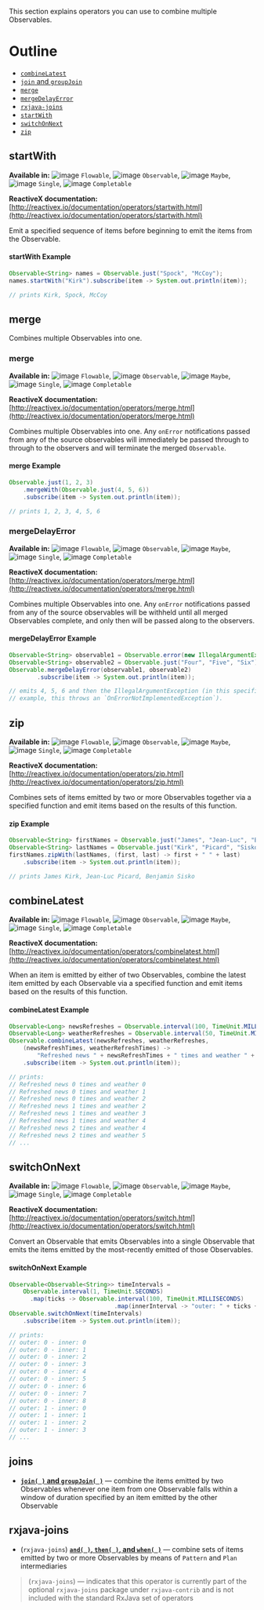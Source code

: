 This section explains operators you can use to combine multiple Observables.

# Outline

- [`combineLatest`](#combinelatest)
- [`join` and `groupJoin`](#joins)
- [`merge`](#merge)
- [`mergeDelayError`](#mergedelayerror)
- [`rxjava-joins`](#rxjava-joins)
- [`startWith`](#startwith)
- [`switchOnNext`](#switchonnext)
- [`zip`](#zip)

## startWith

**Available in:** ![image](https://raw.github.com/wiki/ReactiveX/RxJava/images/checkmark_on.png) `Flowable`, ![image](https://raw.github.com/wiki/ReactiveX/RxJava/images/checkmark_on.png) `Observable`, ![image](https://raw.github.com/wiki/ReactiveX/RxJava/images/checkmark_off.png) `Maybe`, ![image](https://raw.github.com/wiki/ReactiveX/RxJava/images/checkmark_off.png) `Single`, ![image](https://raw.github.com/wiki/ReactiveX/RxJava/images/checkmark_off.png) `Completable`

**ReactiveX documentation:** [http://reactivex.io/documentation/operators/startwith.html](http://reactivex.io/documentation/operators/startwith.html)

Emit a specified sequence of items before beginning to emit the items from the Observable.

#### startWith Example

```java
Observable<String> names = Observable.just("Spock", "McCoy");
names.startWith("Kirk").subscribe(item -> System.out.println(item));

// prints Kirk, Spock, McCoy
```

## merge

Combines multiple Observables into one. 


### merge

**Available in:** ![image](https://raw.github.com/wiki/ReactiveX/RxJava/images/checkmark_on.png) `Flowable`, ![image](https://raw.github.com/wiki/ReactiveX/RxJava/images/checkmark_on.png) `Observable`, ![image](https://raw.github.com/wiki/ReactiveX/RxJava/images/checkmark_on.png) `Maybe`, ![image](https://raw.github.com/wiki/ReactiveX/RxJava/images/checkmark_on.png) `Single`, ![image](https://raw.github.com/wiki/ReactiveX/RxJava/images/checkmark_on.png) `Completable`

**ReactiveX documentation:** [http://reactivex.io/documentation/operators/merge.html](http://reactivex.io/documentation/operators/merge.html)

Combines multiple Observables into one. Any `onError` notifications passed from any of the source observables will immediately be passed through to through to the observers and will terminate the merged `Observable`.

#### merge Example

```java
Observable.just(1, 2, 3)
    .mergeWith(Observable.just(4, 5, 6))
    .subscribe(item -> System.out.println(item));

// prints 1, 2, 3, 4, 5, 6
```

### mergeDelayError

**Available in:** ![image](https://raw.github.com/wiki/ReactiveX/RxJava/images/checkmark_on.png) `Flowable`, ![image](https://raw.github.com/wiki/ReactiveX/RxJava/images/checkmark_on.png) `Observable`, ![image](https://raw.github.com/wiki/ReactiveX/RxJava/images/checkmark_on.png) `Maybe`, ![image](https://raw.github.com/wiki/ReactiveX/RxJava/images/checkmark_on.png) `Single`, ![image](https://raw.github.com/wiki/ReactiveX/RxJava/images/checkmark_on.png) `Completable`

**ReactiveX documentation:** [http://reactivex.io/documentation/operators/merge.html](http://reactivex.io/documentation/operators/merge.html)

Combines multiple Observables into one. Any `onError` notifications passed from any of the source observables will be withheld until all merged Observables complete, and only then will be passed along to the observers.

#### mergeDelayError Example

```java
Observable<String> observable1 = Observable.error(new IllegalArgumentException(""));
Observable<String> observable2 = Observable.just("Four", "Five", "Six");
Observable.mergeDelayError(observable1, observable2)
        .subscribe(item -> System.out.println(item));

// emits 4, 5, 6 and then the IllegalArgumentException (in this specific
// example, this throws an `OnErrorNotImplementedException`).
```

## zip

**Available in:** ![image](https://raw.github.com/wiki/ReactiveX/RxJava/images/checkmark_on.png) `Flowable`, ![image](https://raw.github.com/wiki/ReactiveX/RxJava/images/checkmark_on.png) `Observable`, ![image](https://raw.github.com/wiki/ReactiveX/RxJava/images/checkmark_on.png) `Maybe`, ![image](https://raw.github.com/wiki/ReactiveX/RxJava/images/checkmark_on.png) `Single`, ![image](https://raw.github.com/wiki/ReactiveX/RxJava/images/checkmark_off.png) `Completable`

**ReactiveX documentation:** [http://reactivex.io/documentation/operators/zip.html](http://reactivex.io/documentation/operators/zip.html)

Combines sets of items emitted by two or more Observables together via a specified function and emit items based on the results of this function.

#### zip Example

```java
Observable<String> firstNames = Observable.just("James", "Jean-Luc", "Benjamin");
Observable<String> lastNames = Observable.just("Kirk", "Picard", "Sisko");
firstNames.zipWith(lastNames, (first, last) -> first + " " + last)
    .subscribe(item -> System.out.println(item));

// prints James Kirk, Jean-Luc Picard, Benjamin Sisko
```

## combineLatest

**Available in:** ![image](https://raw.github.com/wiki/ReactiveX/RxJava/images/checkmark_on.png) `Flowable`, ![image](https://raw.github.com/wiki/ReactiveX/RxJava/images/checkmark_on.png) `Observable`, ![image](https://raw.github.com/wiki/ReactiveX/RxJava/images/checkmark_off.png) `Maybe`, ![image](https://raw.github.com/wiki/ReactiveX/RxJava/images/checkmark_off.png) `Single`, ![image](https://raw.github.com/wiki/ReactiveX/RxJava/images/checkmark_off.png) `Completable`

**ReactiveX documentation:** [http://reactivex.io/documentation/operators/combinelatest.html](http://reactivex.io/documentation/operators/combinelatest.html)

When an item is emitted by either of two Observables, combine the latest item emitted by each Observable via a specified function and emit items based on the results of this function.

#### combineLatest Example

```java
Observable<Long> newsRefreshes = Observable.interval(100, TimeUnit.MILLISECONDS);
Observable<Long> weatherRefreshes = Observable.interval(50, TimeUnit.MILLISECONDS);
Observable.combineLatest(newsRefreshes, weatherRefreshes,
    (newsRefreshTimes, weatherRefreshTimes) ->
        "Refreshed news " + newsRefreshTimes + " times and weather " + weatherRefreshTimes)
    .subscribe(item -> System.out.println(item));

// prints:
// Refreshed news 0 times and weather 0
// Refreshed news 0 times and weather 1
// Refreshed news 0 times and weather 2
// Refreshed news 1 times and weather 2
// Refreshed news 1 times and weather 3
// Refreshed news 1 times and weather 4
// Refreshed news 2 times and weather 4
// Refreshed news 2 times and weather 5
// ...
```

## switchOnNext

**Available in:** ![image](https://raw.github.com/wiki/ReactiveX/RxJava/images/checkmark_on.png) `Flowable`, ![image](https://raw.github.com/wiki/ReactiveX/RxJava/images/checkmark_on.png) `Observable`, ![image](https://raw.github.com/wiki/ReactiveX/RxJava/images/checkmark_off.png) `Maybe`, ![image](https://raw.github.com/wiki/ReactiveX/RxJava/images/checkmark_off.png) `Single`, ![image](https://raw.github.com/wiki/ReactiveX/RxJava/images/checkmark_off.png) `Completable`

**ReactiveX documentation:** [http://reactivex.io/documentation/operators/switch.html](http://reactivex.io/documentation/operators/switch.html)

Convert an Observable that emits Observables into a single Observable that emits the items emitted by the most-recently emitted of those Observables.

#### switchOnNext Example

```java
Observable<Observable<String>> timeIntervals =
    Observable.interval(1, TimeUnit.SECONDS)
      .map(ticks -> Observable.interval(100, TimeUnit.MILLISECONDS)
                              .map(innerInterval -> "outer: " + ticks + " - inner: " + innerInterval));
Observable.switchOnNext(timeIntervals)
    .subscribe(item -> System.out.println(item));

// prints:
// outer: 0 - inner: 0
// outer: 0 - inner: 1
// outer: 0 - inner: 2
// outer: 0 - inner: 3
// outer: 0 - inner: 4
// outer: 0 - inner: 5
// outer: 0 - inner: 6
// outer: 0 - inner: 7
// outer: 0 - inner: 8
// outer: 1 - inner: 0
// outer: 1 - inner: 1
// outer: 1 - inner: 2
// outer: 1 - inner: 3
// ...
```

## joins

* [**`join( )` and `groupJoin( )`**](http://reactivex.io/documentation/operators/join.html) — combine the items emitted by two Observables whenever one item from one Observable falls within a window of duration specified by an item emitted by the other Observable

## rxjava-joins

* (`rxjava-joins`) [**`and( )`, `then( )`, and `when( )`**](http://reactivex.io/documentation/operators/and-then-when.html) — combine sets of items emitted by two or more Observables by means of `Pattern` and `Plan` intermediaries

> (`rxjava-joins`) — indicates that this operator is currently part of the optional `rxjava-joins` package under `rxjava-contrib` and is not included with the standard RxJava set of operators
